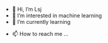 - 👋 Hi, I’m Lsj
- 👀 I’m interested in machine learning
- 🌱 I’m currently learning 
<!-- - 💞️ I’m looking to collaborate on ... -->
- 📫 How to reach me ...

<!---
sunLsj/sunLsj is a ✨ special ✨ repository because its `README.md` (this file) appears on your GitHub profile.
You can click the Preview link to take a look at your changes.
--->
